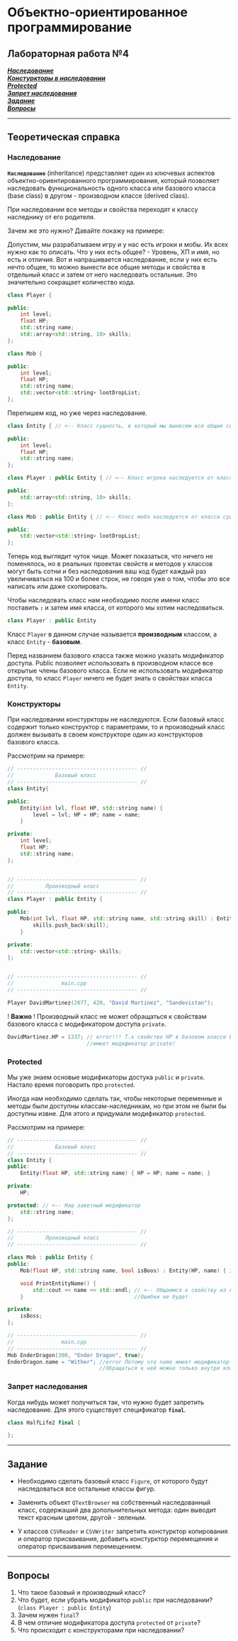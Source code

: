 # Объектно-ориентированное программирование  

## Лабораторная работа №4  

[***Наследование***](#наследование)  
[***Констуркторы в наследовании***](#конструкторы)  
[***Protected***](#protected)  
[***Запрет наследования***](#запрет-наследования)  
[***Задание***](#задание)  
[***Вопросы***](#вопросы)


---  
## Теоретическая справка   

### Наследование  
**`Наследование`** (inheritance) представляет один из ключевых аспектов объектно-ориентированного программирования, который позволяет наследовать функциональность одного класса или базового класса (base class) в другом - производном классе (derived class).  

При наследовании все методы и свойства переходят к классу наследнику от его родителя.  

Зачем же это нужно? Давайте покажу на примере:  

Допустим, мы разрабатываем игру и у нас есть игроки и мобы. Их всех нужно как то описать. Что у них есть общее? - Уровень, ХП и имя, но есть и отличия. Вот и напрашивается наследование, если у них есть нечто общее, то можно вынести все общие методы и свойства в отдельный класс и затем от него наследовать остальные. Это значительно сокращает количество кода.
```cpp
class Player {

public:
    int level;
    float HP;
    std::string name;
    std::array<std::string, 10> skills;
};

class Mob {

public:
    int level;
    float HP;
    std::string name;
    std::vector<std::string> lootDropList;
};
```
Перепишем код, но уже через наследование.  
```cpp
class Entity { // <-- Класс сущность, в который мы вынесем все общие свойства и методы

public:
    int level;
    float HP;
    std::string name;
};

class Player : public Entity { // <-- Класс игрока наследуется от класса сущности

public:
    std::array<std::string, 10> skills;
};

class Mob : public Entity { // <-- Класс моба наследуется от класса сущности

public:
    std::vector<std::string> lootDropList;
};
```

Теперь код выглядит чуток чище. Может показаться, что ничего не поменялось, но в реальных проектах свойств и методов у классов могут быть сотни и без наследования ваш код будет каждый раз увеличиваться на 100 и более строк, не говоря уже о том, чтобы это все написать или даже скопировать.  

Чтобы наследовать класс нам необходимо после имени класс поставить **`:`** и затем имя класса, от которого мы хотим наследоваться.  

```cpp
class Player : public Entity
```
Класс `Player` в данном случае называется **производным** классом, а класс `Entity` - **базовым**.  

Перед названием базового класса также можно указать модификатор доступа. Public позволяет использовать в производном классе все открытые члены базового класса. Если не использовать модификатор доступа, то класс `Player` ничего не будет знать о свойствах класса `Entity`.  


### Конструкторы  

При наследовании констуркторы не наследуются. Если базовый класс содержит только конструктор с параметрами, то и производный класс должен вызывать в своем конструкторе один из конструкторов базового класса.  

Рассмотрим на примере:  

```cpp
// -------------------------------------- //
//             Базовый класс
// -------------------------------------- //
class Entity{

public:
    Entity(int lvl, float HP, std::string name) {
        level = lvl; HP = HP; name = name;
    }

private:
    int level;
    float HP;
    std::string name;
};


// -------------------------------------- //
//          Производный класс
// -------------------------------------- //
class Player : public Entity {

public:
    Mob(int lvl, float HP, std::string name, std::string skill) : Entity(lvl, HP, name) {
        skills.push_back(skill);
    }

private:
    std::vector<std::string> skills;
};


// -------------------------------------- //
//               main.cpp
// -------------------------------------- //

Player DavidMartinez(2077, 420, "David Martinez", "Sandevistan");
```

! **Важно** ! Производный класс не может обращаться к свойствам базового класса с модификатором доступа `private`.

```cpp
DavidMartinez.HP = 1337; // error!!! Т.к свойство HP в базовом классе Entity 
                         //имеет модификатор private!
```

### Protected  

Мы уже знаем основые модификаторы достука `public` и `private`. Настало время поговорить про `protected`.  

Иногда нам необходимо сделать так, чтобы некоторые переменные и методы были доступны классам-наследникам, но при этом не были бы доступны извне. Для этого и придумали модификатор `protected`.  

Рассмотрим на примере:  

```cpp
// -------------------------------------- //
//             Базовый класс
// -------------------------------------- //
class Entity {
public:
    Entity(float HP, std::string name) { HP = HP; name = name; }

private: 
    HP;

protected: // <-- Наш заветный модификатор
    std::string name;
};

// -------------------------------------- //
//          Производный класс
// -------------------------------------- //

class Mob : public Entity {
public:
    Mob(float HP, std::string name, bool isBoos) : Entity(HP, name) { isBoss = isBoss; }

    void PrintEntityName() { 
        std::cout << name << std::endl; // <-- Общаемся к свойству из класса Entity
    }                                   //Ошибки не будет

private:
    isBoss;
};

// -------------------------------------- //
//               main.cpp
// -------------------------------------- //
Mob EnderDragon(300, "Ender Dragon", true);
EnderDragon.name = "Wither"; //error Потому что name имеет модификатор protected
                             //Обращаться к ней можно только внутри класса

```

### Запрет наследования  

Когда нибудь может получиться так, что нужно будет запретить наследование. Для этого существует спецификатор **`final`**.  

```cpp
class HalfLife2 final {

};
```


---
## **Задание**  

* Необходимо сделать базовый класс `Figure`, от которого будут наследоваться все остальные классы фигур.

* Заменить объект `QTextBrowser` на собственный наследованный класс, содержаший два допольнительных метода: один выводит текст красным цветом, другой - зеленым.    

* У классов `CSVReader` и `CSVWriter` запретить констурктор копирования и оператор присваивания, добавить констурктор перемещения и оператор присваивания перемещением.


---

## Вопросы

1. Что такое базовый и производный класс?
2. Что будет, если убрать модификатор `public` при наследовании? (`class Player : public Entity`)
3. Зачем нужен `final`?  
4. В чем отличие модификатора доступа `protected` от `private`?
5. Что происходит с конструкторами при наследовании?  

